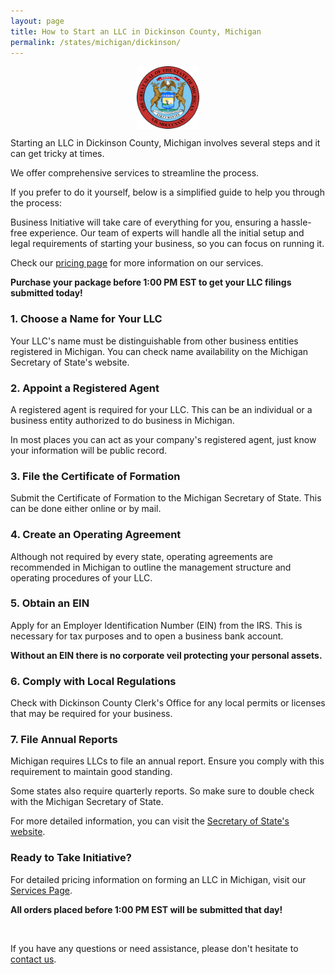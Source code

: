 ```yaml
---
layout: page
title: How to Start an LLC in Dickinson County, Michigan
permalink: /states/michigan/dickinson/
---
```


<a href="{{ site.data.resources.state_sos_websites.michigan }}" target="_blank">
    <img src="/images/state-seals/michigan-seal.png" alt="Michigan State Seal" style="display: block; margin: 10px auto; width: 100px;">
</a>

<p>Starting an LLC in Dickinson County, Michigan involves several steps and it can get tricky at times.</p>

<p>We offer comprehensive services to streamline the process.</p>

<p>If you prefer to do it yourself, below is a simplified guide to help you through the process:</p>

<p>Business Initiative will take care of everything for you, ensuring a hassle-free experience. Our team of experts will handle all the initial setup and legal requirements of starting your business, so you can focus on running it.</p>

<p>Check our <a href="/services/">pricing page</a> for more information on our services.</p>
<p><b>Purchase your package before 1:00 PM EST to get your LLC filings submitted today!</b></p>

<h3>1. Choose a Name for Your LLC</h3>
<p>Your LLC's name must be distinguishable from other business entities registered in Michigan. You can check name availability on the Michigan Secretary of State's website.</p>

<h3>2. Appoint a Registered Agent</h3>
<p>A registered agent is required for your LLC. This can be an individual or a business entity authorized to do business in Michigan.</p>

<p>In most places you can act as your company's registered agent, just know your information will be public record.<p>

<h3>3. File the Certificate of Formation</h3>
<p>Submit the Certificate of Formation to the Michigan Secretary of State. This can be done either online or by mail.</p>

<h3>4. Create an Operating Agreement</h3>
<p>Although not required by every state, operating agreements are recommended in Michigan to outline the management structure and operating procedures of your LLC.</p>

<h3>5. Obtain an EIN</h3>
<p>Apply for an Employer Identification Number (EIN) from the IRS. This is necessary for tax purposes and to open a business bank account.</p>

<p><b>Without an EIN there is no corporate veil protecting your personal assets.</b></p>

<h3>6. Comply with Local Regulations</h3>
<p>Check with Dickinson County Clerk's Office for any local permits or licenses that may be required for your business.</p>

<h3>7. File Annual Reports</h3>
<p>Michigan requires LLCs to file an annual report. Ensure you comply with this requirement to maintain good standing.</p>

<p>Some states also require quarterly reports. So make sure to double check with the Michigan Secretary of State.</p>

<p>For more detailed information, you can visit the <a href="{{ site.data.resources.state_sos_websites.michigan }}" target="_blank">Secretary of State's website</a>.</p>

<h3>Ready to Take Initiative?</h3>
<p>For detailed pricing information on forming an LLC in Michigan, visit our <a href="/services/">Services Page</a>.</p>
<p><b>All orders placed before 1:00 PM EST will be submitted that day!</b></p>
<br>
<p>If you have any questions or need assistance, please don't hesitate to <a href="https://www.businessinitiative.org/contact/" target="_blank">contact us</a>.</p>
